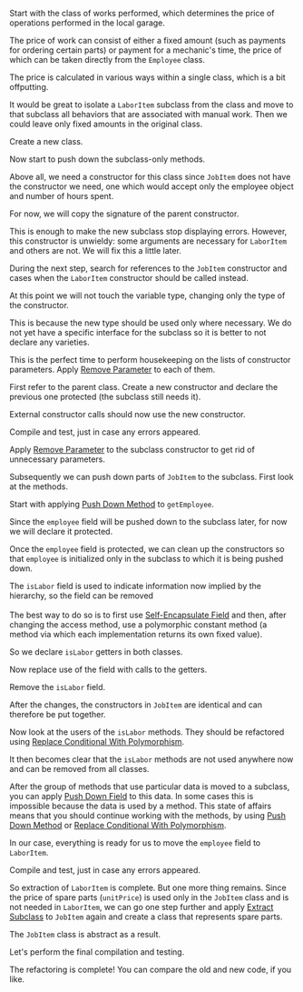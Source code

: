 Start with the class of works performed, which determines the price of operations performed in the local garage.

The price of work can consist of either a fixed amount (such as payments for ordering certain parts) or payment for a mechanic's time, the price of which can be taken directly from the <code>Employee</code> class.

The price is calculated in various ways within a single class, which is a bit offputting.

It would be great to isolate a <code>LaborItem</code> subclass from the class and move to that subclass all behaviors that are associated with manual work. Then we could leave only fixed amounts in the original class.

Create a new class.

Now start to push down the subclass-only methods.

Above all, we need a constructor for this class since <code>JobItem</code> does not have the constructor we need, one which would accept only the employee object and number of hours spent.

For now, we will copy the signature of the parent constructor.

This is enough to make the new subclass stop displaying errors. However, this constructor is unwieldy: some arguments are necessary for <code>LaborItem</code> and others are not. We will fix this a little later.

During the next step, search for references to the <code>JobItem</code> constructor and cases when the <code>LaborItem</code> constructor should be called instead.

At this point we will not touch the variable type, changing only the type of the constructor.

This is because the new type should be used only where necessary. We do not yet have a specific interface for the subclass so it is better to not declare any varieties.

This is the perfect time to perform housekeeping on the lists of constructor parameters. Apply <a href="/remove-parameter">Remove Parameter</a> to each of them.

First refer to the parent class. Create a new constructor and declare the previous one protected (the subclass still needs it).

External constructor calls should now use the new constructor.

Compile and test, just in case any errors appeared.

Apply <a href="/remove-parameter">Remove Parameter</a> to the subclass constructor to get rid of unnecessary parameters.

Subsequently we can push down parts of <code>JobItem</code> to the subclass. First look at the methods.

Start with applying <a href="/push-down-method">Push Down Method</a> to <code>getEmployee</code>. 

Since the <code>employee</code> field will be pushed down to the subclass later, for now we will declare it protected.

Once the <code>employee</code> field is protected, we can clean up the constructors so that <code>employee</code> is initialized only in the subclass to which it is being pushed down.

The <code>isLabor</code> field is used to indicate information now implied by the hierarchy, so the field can be removed<br/><br/>The best way to do so is to first use <a href="/self-encapsulate-field">Self-Encapsulate Field</a> and then, after changing the access method, use a polymorphic constant method (a method via which each implementation returns its own fixed value).

So we declare <code>isLabor</code> getters in both classes.

Now replace use of the field with calls to the getters.

Remove the <code>isLabor</code> field.

After the changes, the constructors in <code>JobItem</code> are identical and can therefore be put together.

Now look at the users of the <code>isLabor</code> methods. They should be refactored using <a href="/replace-conditional-with-polymorphism">Replace Conditional With Polymorphism</a>.

It then becomes clear that the <code>isLabor</code> methods are not used anywhere now and can be removed from all classes.

After the group of methods that use particular data is moved to a subclass, you can apply <a href="/push-down-field">Push Down Field</a> to this data. In some cases this is impossible because the data is used by a method. This state of affairs means that you should continue working with the methods, by using <a href="/push-down-method">Push Down Method</a> or <a href="/replace-conditional-with-polymorphism">Replace Conditional With Polymorphism</a>.

In our case, everything is ready for us to move the <code>employee</code> field to <code>LaborItem</code>.

Compile and test, just in case any errors appeared.

So extraction of <code>LaborItem</code> is complete. But one more thing remains. Since the price of spare parts (<code>unitPrice</code>) is used only in the <code>JobItem</code> class and is not needed in <code>LaborItem</code>, we can go one step further and apply <a href="/extract-subclass">Extract Subclass</a> to <code>JobItem</code> again and create a class that represents spare parts.

The <code>JobItem</code> class is abstract as a result.

Let's perform the final compilation and testing.

The refactoring is complete! You can compare the old and new code, if you like.